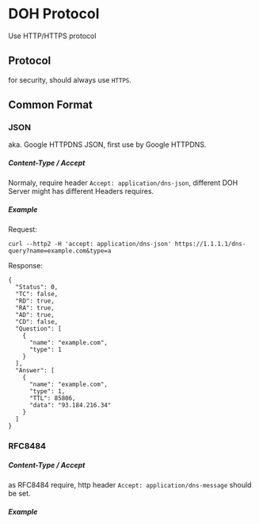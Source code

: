 # DOH Protocol

Use HTTP/HTTPS protocol

## Protocol
for security, should always use `HTTPS`.

## Common Format

### JSON

aka. Google HTTPDNS JSON, first use by Google HTTPDNS.

##### Content-Type / Accept

Normaly, require header `Accept: application/dns-json`,
different DOH Server might has different Headers requires.

##### Example
Request:
```
curl --http2 -H 'accept: application/dns-json' https://1.1.1.1/dns-query?name=example.com&type=a
```

Response:
```
{
  "Status": 0,
  "TC": false,
  "RD": true,
  "RA": true,
  "AD": true,
  "CD": false,
  "Question": [
    {
      "name": "example.com",
      "type": 1
    }
  ],
  "Answer": [
    {
      "name": "example.com",
      "type": 1,
      "TTL": 85806,
      "data": "93.184.216.34"
    }
  ]
}
```

### RFC8484

##### Content-Type / Accept

as RFC8484 require, http header `Accept: application/dns-message` should be set.

##### Example
